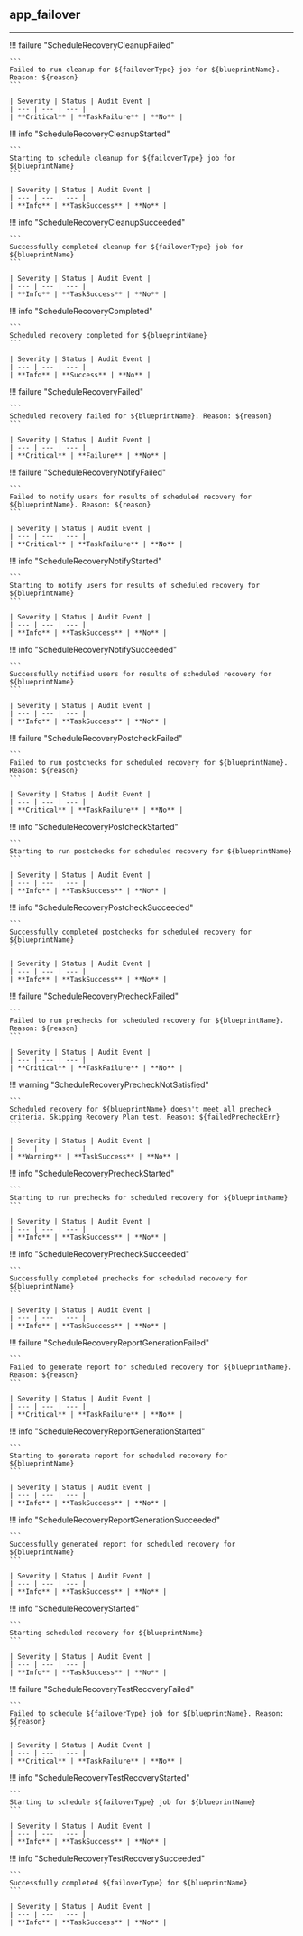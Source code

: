## app_failover
---

!!! failure "ScheduleRecoveryCleanupFailed"

    ```
    Failed to run cleanup for ${failoverType} job for ${blueprintName}. Reason: ${reason}
    ```

    | Severity | Status | Audit Event |
    | --- | --- | --- |
    | **Critical** | **TaskFailure** | **No** |

!!! info "ScheduleRecoveryCleanupStarted"

    ```
    Starting to schedule cleanup for ${failoverType} job for ${blueprintName}
    ```

    | Severity | Status | Audit Event |
    | --- | --- | --- |
    | **Info** | **TaskSuccess** | **No** |

!!! info "ScheduleRecoveryCleanupSucceeded"

    ```
    Successfully completed cleanup for ${failoverType} job for ${blueprintName}
    ```

    | Severity | Status | Audit Event |
    | --- | --- | --- |
    | **Info** | **TaskSuccess** | **No** |

!!! info "ScheduleRecoveryCompleted"

    ```
    Scheduled recovery completed for ${blueprintName}
    ```

    | Severity | Status | Audit Event |
    | --- | --- | --- |
    | **Info** | **Success** | **No** |

!!! failure "ScheduleRecoveryFailed"

    ```
    Scheduled recovery failed for ${blueprintName}. Reason: ${reason}
    ```

    | Severity | Status | Audit Event |
    | --- | --- | --- |
    | **Critical** | **Failure** | **No** |

!!! failure "ScheduleRecoveryNotifyFailed"

    ```
    Failed to notify users for results of scheduled recovery for ${blueprintName}. Reason: ${reason}
    ```

    | Severity | Status | Audit Event |
    | --- | --- | --- |
    | **Critical** | **TaskFailure** | **No** |

!!! info "ScheduleRecoveryNotifyStarted"

    ```
    Starting to notify users for results of scheduled recovery for ${blueprintName}
    ```

    | Severity | Status | Audit Event |
    | --- | --- | --- |
    | **Info** | **TaskSuccess** | **No** |

!!! info "ScheduleRecoveryNotifySucceeded"

    ```
    Successfully notified users for results of scheduled recovery for ${blueprintName}
    ```

    | Severity | Status | Audit Event |
    | --- | --- | --- |
    | **Info** | **TaskSuccess** | **No** |

!!! failure "ScheduleRecoveryPostcheckFailed"

    ```
    Failed to run postchecks for scheduled recovery for ${blueprintName}. Reason: ${reason}
    ```

    | Severity | Status | Audit Event |
    | --- | --- | --- |
    | **Critical** | **TaskFailure** | **No** |

!!! info "ScheduleRecoveryPostcheckStarted"

    ```
    Starting to run postchecks for scheduled recovery for ${blueprintName}
    ```

    | Severity | Status | Audit Event |
    | --- | --- | --- |
    | **Info** | **TaskSuccess** | **No** |

!!! info "ScheduleRecoveryPostcheckSucceeded"

    ```
    Successfully completed postchecks for scheduled recovery for ${blueprintName}
    ```

    | Severity | Status | Audit Event |
    | --- | --- | --- |
    | **Info** | **TaskSuccess** | **No** |

!!! failure "ScheduleRecoveryPrecheckFailed"

    ```
    Failed to run prechecks for scheduled recovery for ${blueprintName}. Reason: ${reason}
    ```

    | Severity | Status | Audit Event |
    | --- | --- | --- |
    | **Critical** | **TaskFailure** | **No** |

!!! warning "ScheduleRecoveryPrecheckNotSatisfied"

    ```
    Scheduled recovery for ${blueprintName} doesn't meet all precheck criteria. Skipping Recovery Plan test. Reason: ${failedPrecheckErr}
    ```

    | Severity | Status | Audit Event |
    | --- | --- | --- |
    | **Warning** | **TaskSuccess** | **No** |

!!! info "ScheduleRecoveryPrecheckStarted"

    ```
    Starting to run prechecks for scheduled recovery for ${blueprintName}
    ```

    | Severity | Status | Audit Event |
    | --- | --- | --- |
    | **Info** | **TaskSuccess** | **No** |

!!! info "ScheduleRecoveryPrecheckSucceeded"

    ```
    Successfully completed prechecks for scheduled recovery for ${blueprintName}
    ```

    | Severity | Status | Audit Event |
    | --- | --- | --- |
    | **Info** | **TaskSuccess** | **No** |

!!! failure "ScheduleRecoveryReportGenerationFailed"

    ```
    Failed to generate report for scheduled recovery for ${blueprintName}. Reason: ${reason}
    ```

    | Severity | Status | Audit Event |
    | --- | --- | --- |
    | **Critical** | **TaskFailure** | **No** |

!!! info "ScheduleRecoveryReportGenerationStarted"

    ```
    Starting to generate report for scheduled recovery for ${blueprintName}
    ```

    | Severity | Status | Audit Event |
    | --- | --- | --- |
    | **Info** | **TaskSuccess** | **No** |

!!! info "ScheduleRecoveryReportGenerationSucceeded"

    ```
    Successfully generated report for scheduled recovery for ${blueprintName}
    ```

    | Severity | Status | Audit Event |
    | --- | --- | --- |
    | **Info** | **TaskSuccess** | **No** |

!!! info "ScheduleRecoveryStarted"

    ```
    Starting scheduled recovery for ${blueprintName}
    ```

    | Severity | Status | Audit Event |
    | --- | --- | --- |
    | **Info** | **TaskSuccess** | **No** |

!!! failure "ScheduleRecoveryTestRecoveryFailed"

    ```
    Failed to schedule ${failoverType} job for ${blueprintName}. Reason: ${reason}
    ```

    | Severity | Status | Audit Event |
    | --- | --- | --- |
    | **Critical** | **TaskFailure** | **No** |

!!! info "ScheduleRecoveryTestRecoveryStarted"

    ```
    Starting to schedule ${failoverType} job for ${blueprintName}
    ```

    | Severity | Status | Audit Event |
    | --- | --- | --- |
    | **Info** | **TaskSuccess** | **No** |

!!! info "ScheduleRecoveryTestRecoverySucceeded"

    ```
    Successfully completed ${failoverType} for ${blueprintName}
    ```

    | Severity | Status | Audit Event |
    | --- | --- | --- |
    | **Info** | **TaskSuccess** | **No** |
